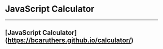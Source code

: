 # JavaScript Calculator
---
[JavaScript Calculator] (https://bcaruthers.github.io/calculator/)
---

